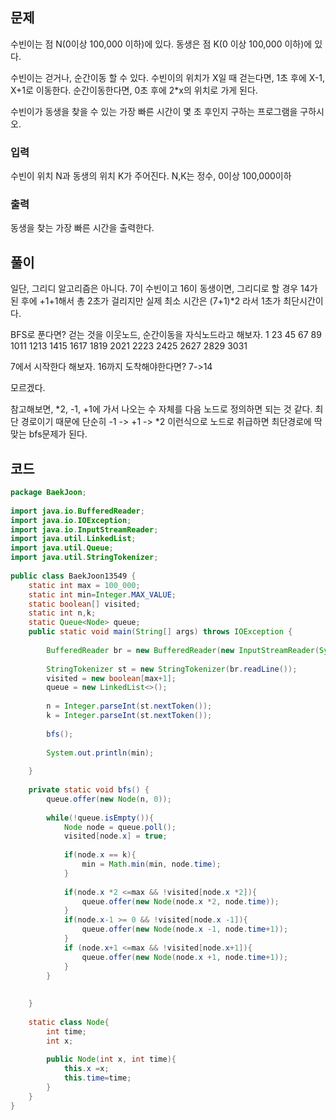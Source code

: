 ## 문제
수빈이는 점 N(0이상 100,000 이하)에 있다.
동생은 점 K(0 이상 100,000 이하)에 있다.

수빈이는 걷거나, 순간이동 할 수 있다.
수빈이의 위치가 X일 때 걷는다면, 1초 후에 X-1, X+1로 이동한다.
순간이동한다면, 0초 후에 2*x의 위치로 가게 된다.

수빈이가 동생을 찾을 수 있는 가장 빠른 시간이 몇 초 후인지 구하는 프로그램을 구하시오.

### 입력
수빈이 위치 N과 동생의 위치 K가 주어진다.
N,K는 정수, 0이상 100,000이하

### 출력
동생을 찾는 가장 빠른 시간을 출력한다.

## 풀이
일단, 그리디 알고리즘은 아니다.
7이 수빈이고 16이 동생이면, 그리디로 할 경우 14가 된 후에 +1+1해서 총 2초가 걸리지만
실제 최소 시간은 (7+1)\*2 라서 1초가 최단시간이다.

BFS로 푼다면?
걷는 것을 이웃노드, 순간이동을 자식노드라고 해보자.
1
23
45 67
89 1011 1213 1415
1617 1819 2021 2223 2425 2627 2829 3031

7에서 시작한다 해보자.
16까지 도착해야한다면?
7->14

모르겠다.

참고해보면,
\*2, -1, +1에 가서 나오는 수 자체를 다음 노드로 정의하면 되는 것 같다.
최단 경로이기 때문에 단순히 -1 -> +1 -> \*2 이런식으로 노드로 취급하면 최단경로에 딱맞는 bfs문제가 된다.

## 코드

```java
package BaekJoon;  
  
import java.io.BufferedReader;  
import java.io.IOException;  
import java.io.InputStreamReader;  
import java.util.LinkedList;  
import java.util.Queue;  
import java.util.StringTokenizer;  
  
public class BaekJoon13549 {  
    static int max = 100_000;  
    static int min=Integer.MAX_VALUE;  
    static boolean[] visited;  
    static int n,k;  
    static Queue<Node> queue;  
    public static void main(String[] args) throws IOException {  
  
        BufferedReader br = new BufferedReader(new InputStreamReader(System.in));  
  
        StringTokenizer st = new StringTokenizer(br.readLine());  
        visited = new boolean[max+1];  
        queue = new LinkedList<>();  
  
        n = Integer.parseInt(st.nextToken());  
        k = Integer.parseInt(st.nextToken());  
  
        bfs();  
  
        System.out.println(min);  
  
    }  
  
    private static void bfs() {  
        queue.offer(new Node(n, 0));  
  
        while(!queue.isEmpty()){  
            Node node = queue.poll();  
            visited[node.x] = true;  
  
            if(node.x == k){  
                min = Math.min(min, node.time);  
            }  
  
            if(node.x *2 <=max && !visited[node.x *2]){  
                queue.offer(new Node(node.x *2, node.time));  
            }  
            if(node.x-1 >= 0 && !visited[node.x -1]){  
                queue.offer(new Node(node.x -1, node.time+1));  
            }  
            if (node.x+1 <=max && !visited[node.x+1]){  
                queue.offer(new Node(node.x +1, node.time+1));  
            }  
        }  
  
  
    }  
  
    static class Node{  
        int time;  
        int x;  
  
        public Node(int x, int time){  
            this.x =x;  
            this.time=time;  
        }  
    }  
}
```